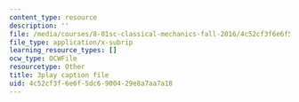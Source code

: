 ```yaml
---
content_type: resource
description: ''
file: /media/courses/8-01sc-classical-mechanics-fall-2016/4c52cf3f6e6f5dc6900429e8a7aa7a18_vUg50UI1aqs.vtt
file_type: application/x-subrip
learning_resource_types: []
ocw_type: OCWFile
resourcetype: Other
title: 3play caption file
uid: 4c52cf3f-6e6f-5dc6-9004-29e8a7aa7a18
---
```

